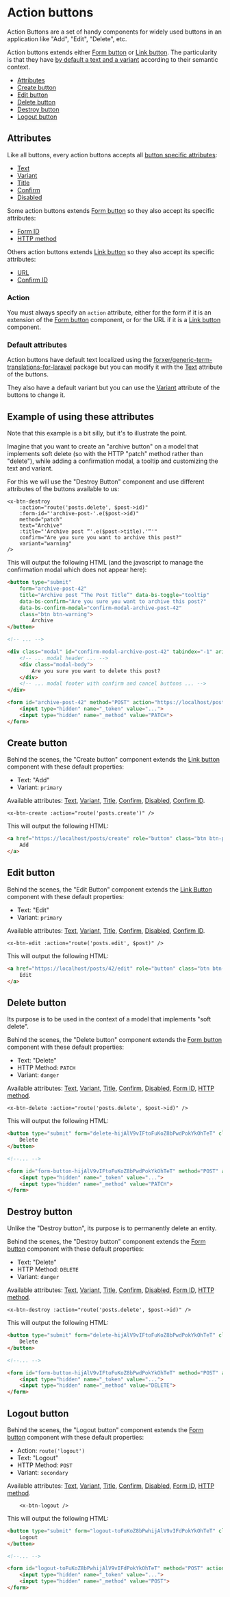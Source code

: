 Action buttons
==============

Action Buttons are a set of handy components for widely used buttons in an application like "Add", "Edit", "Delete", etc.

Action buttons extends either [Form button](./form-button.md) or [Link button](./link-button.md). The particularity is that they have [by default a text and a variant](#default-attributes) according to their semantic context.

- [Attributes](#attributes)
- [Create button](#create-button)
- [Edit button](#edit-button)
- [Delete button](#delete-button)
- [Destroy button](#destroy-button)
- [Logout button](#logout-button)

Attributes
----------

Like all buttons, every action buttons accepts all [button specific attributes](./buttons.md#button-specific-attributes):
- [Text](./buttons.md#text)
- [Variant](./buttons.md#variant)
- [Title](./buttons.md#title)
- [Confirm](./buttons.md#confirm)
- [Disabled](./buttons.md#disabled)

Some action buttons extends [Form button](./form-button.md) so they also accept its specific attributes:
- [Form ID](./form-button.md#form-id)
- [HTTP method](./form-button.md#http-method)

Others action buttons extends [Link button](./link-button.md) so they also accept its specific attributes:
- [URL](./link-button.md#url)
- [Confirm ID](./link-button.md#confirm-id)

### Action

You must always specify an `action` attribute, either for the form if it is an extension of the [Form button](./form-button.md) component, or for the URL if it is a [Link button](./link-button.md) component.

### Default attributes

Action buttons have default text localized using the [forxer/generic-term-translations-for-laravel](https://github.com/forxer/generic-term-translations-for-laravel) package but you can modify it with the [Text](./buttons.md#text) attribute of the buttons.

They also have a default variant but you can use the [Variant](./buttons.md#variant) attribute of the buttons to change it.

## Example of using these attributes

Note that this example is a bit silly, but it's to illustrate the point.

Imagine that you want to create an "archive button" on a model that implements soft delete (so with the HTTP "patch" method rather than "delete"), while adding a confirmation modal, a tooltip and customizing the text and variant.

For this we will use the "Destroy Button" component and use different attributes of the buttons available to us:

```blade
<x-btn-destroy
    :action="route('posts.delete', $post->id)"
    :form-id="'archive-post-'.e($post->id)"
    method="patch"
    text="Archive"
    :title="'Archive post “'.e($post->title).'“'"
    confirm="Are you sure you want to archive this post?"
    variant="warning"
/>
```

This will output the following HTML (and the javascript to manage the confirmation modal which does not appear here):

```html
<button type="submit"
    form="archive-post-42"
    title="Archive post “The Post Title“" data-bs-toggle="tooltip"
    data-bs-confirm="Are you sure you want to archive this post?"
    data-bs-confirm-modal="confirm-modal-archive-post-42"
    class="btn btn-warning">
        Archive
</button>

<!-- ... -->

<div class="modal" id="confirm-modal-archive-post-42" tabindex="-1" aria-labelledby="Please confirm" aria-hidden="true">
    <!-- ... modal header ... -->
    <div class="modal-body">
        Are you sure you want to delete this post?
    </div>
    <!-- ... modal footer with confirm and cancel buttons ... -->
</div>

<form id="archive-post-42" method="POST" action="https://localhost/posts/42/delete">
    <input type="hidden" name="_token" value="...">
    <input type="hidden" name="_method" value="PATCH">
</form>
```

Create button
-------------

Behind the scenes, the "Create button" component extends the [Link button](./../link-button.md) component with these default properties:
- Text: "Add"
- Variant: `primary`

Available attributes: [Text](./buttons.md#text), [Variant](./buttons.md#variant), [Title](./buttons.md#title), [Confirm](./buttons.md#confirm), [Disabled](./buttons.md#disabled), [Confirm ID](./link-button.md#confirm-id).

```blade
<x-btn-create :action="route('posts.create')" />
```

This will output the following HTML:

```html
<a href="https://localhost/posts/create" role="button" class="btn btn-primary">
    Add
</a>
```

Edit button
-----------

Behind the scenes, the "Edit Button" component extends the [Link Button](./../link-button.md) component with these default properties:
- Text: "Edit"
- Variant: `primary`

Available attributes: [Text](./buttons.md#text), [Variant](./buttons.md#variant), [Title](./buttons.md#title), [Confirm](./buttons.md#confirm), [Disabled](./buttons.md#disabled), [Confirm ID](./link-button.md#confirm-id).

```blade
<x-btn-edit :action="route('posts.edit', $post)" />
```

This will output the following HTML:

```html
<a href="https://localhost/posts/42/edit" role="button" class="btn btn-primary">
    Edit
</a>
```

Delete button
-------------

Its purpose is to be used in the context of a model that implements "soft delete".

Behind the scenes, the "Delete button" component extends the [Form button](./form-button.md) component with these default properties:
- Text: "Delete"
- HTTP Method: `PATCH`
- Variant: `danger`

Available attributes: [Text](./buttons.md#text), [Variant](./buttons.md#variant), [Title](./buttons.md#title), [Confirm](./buttons.md#confirm), [Disabled](./buttons.md#disabled), [Form ID](./form-button.md#form-id), [HTTP method](./form-button.md#http-method).

```blade
<x-btn-delete :action="route('posts.delete', $post->id)" />
```

This will output the following HTML:

```html
<button type="submit" form="delete-hijAlV9vIFtoFuKoZ8bPwdPokYkOhTeT" class="btn btn-danger">
    Delete
</button>

<!--... -->

<form id="form-button-hijAlV9vIFtoFuKoZ8bPwdPokYkOhTeT" method="POST" action="https://localhost/posts/42/delete">
    <input type="hidden" name="_token" value="...">
    <input type="hidden" name="_method" value="PATCH">
</form>
```

Destroy button
--------------

Unlike the "Destroy button", its purpose is to permanently delete an entity.

Behind the scenes, the "Destroy button" component extends the [Form button](./form-button.md) component with these default properties:
- Text: "Delete"
- HTTP Method: `DELETE`
- Variant: `danger`

Available attributes: [Text](./buttons.md#text), [Variant](./buttons.md#variant), [Title](./buttons.md#title), [Confirm](./buttons.md#confirm), [Disabled](./buttons.md#disabled), [Form ID](./form-button.md#form-id), [HTTP method](./form-button.md#http-method).

```blade
<x-btn-destroy :action="route('posts.delete', $post->id)" />
```

This will output the following HTML:

```html
<button type="submit" form="delete-hijAlV9vIFtoFuKoZ8bPwdPokYkOhTeT" class="btn btn-danger">
    Delete
</button>

<!--... -->

<form id="form-button-hijAlV9vIFtoFuKoZ8bPwdPokYkOhTeT" method="POST" action="https://localhost/posts/42/delete">
    <input type="hidden" name="_token" value="...">
    <input type="hidden" name="_method" value="DELETE">
</form>
```

Logout button
-------------

Behind the scenes, the "Logout button" component extends the [Form button](./form-button.md) component with these default properties:
- Action: `route('logout')`
- Text: "Logout"
- HTTP Method: `POST`
- Variant: `secondary`

Available attributes: [Text](./buttons.md#text), [Variant](./buttons.md#variant), [Title](./buttons.md#title), [Confirm](./buttons.md#confirm), [Disabled](./buttons.md#disabled), [Form ID](./form-button.md#form-id), [HTTP method](./form-button.md#http-method).

```blade
    <x-btn-logout />
```

This will output the following HTML:

```html
<button type="submit" form="logout-toFuKoZ8bPwhijAlV9vIFdPokYkOhTeT" class="btn btn-secondary">
    Logout
</button>

<!--... -->

<form id="logout-toFuKoZ8bPwhijAlV9vIFdPokYkOhTeT" method="POST" action="https://localhost/logout" >
    <input type="hidden" name="_token" value="...">
    <input type="hidden" name="_method" value="POST">
</form>
```
